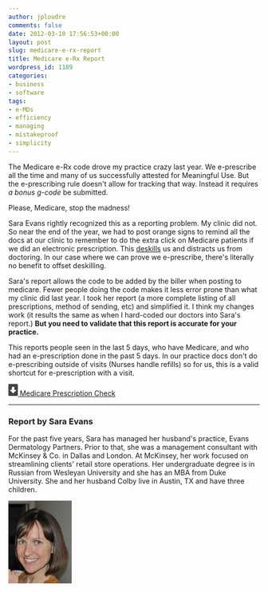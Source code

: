 ```yaml
---
author: jploudre
comments: false
date: 2012-03-10 17:56:53+00:00
layout: post
slug: medicare-e-rx-report
title: Medicare e-Rx Report
wordpress_id: 1189
categories:
- business
- software
tags:
- e-MDs
- efficiency
- managing
- mistakeproof
- simplicity
---
```


The Medicare e-Rx code drove my practice crazy last year. We e-prescribe all the time and many of us successfully attested for Meaningful Use. But the e-prescribing rule doesn't allow for tracking that way. Instead it requires *a bonus g-code* be submitted.

Please, Medicare, stop the madness!

Sara Evans rightly recognized this as a reporting problem. My clinic did not. So near the end of the year, we had to post orange signs to remind all the docs at our clinic to remember to do the extra click on Medicare patients if we did an electronic prescription. This [deskills](/2011/deskilling/) us and distracts us from doctoring. In our case where we can prove we e-prescribe, there's literally no benefit to offset deskilling.

Sara's report allows the code to be added by the biller when posting to medicare. Fewer people doing the code makes it less error prone than what my clinic did last year. I took her report (a more complete listing of all prescriptions, method of sending, etc) and simplified it. I think my changes work (it results the same as when I hard-coded our doctors into Sara's report.) **But you need to validate that this report is accurate for your practice.** 

This reports people seen in the last 5 days, who have Medicare, and who had an e-prescription done in the past 5 days. In our practice docs don't do e-prescribing outside of visits (Nurses handle refills) so for us, this is a valid shortcut for e-prescription with a visit.

[![](/files/2011/01/57-download.png) Medicare Prescription Check](/files/2012/03/Medicare-Prescription-Check.zip)

---------------

### Report by Sara Evans

For the past five years, Sara has managed her husband's practice, Evans Dermatology Partners.  Prior to that, she was a management consultant with McKinsey & Co. in Dallas and London.  At McKinsey, her work focused on streamlining clients' retail store operations.  Her undergraduate degree is in Russian from Wesleyan University and she has an MBA from Duke University.  She and her husband Colby live in Austin, TX and have three children.

![](/files/2011/03/sara_evans.jpg.jpg)

